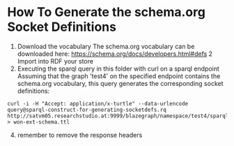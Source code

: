 # How To Generate the schema.org Socket Definitions
1. Download the vocabulary
The schema.org vocabulary can be downloaded here: https://schema.org/docs/developers.html#defs
2 Import into RDF your store 
3. Executing the sparql query in this folder with curl on a sparql endpoint
Assuming that the graph 'test4' on the specified endpoint contains the schema.org vocabulary, this query generates the corresponding socket definitions:
```
curl -i -H "Accept: application/x-turtle" --data-urlencode query@sparql-construct-for-generating-socketdefs.rq http://satvm05.researchstudio.at:9999/blazegraph/namespace/test4/sparql > won-ext-schema.ttl
``` 
4. remember to remove the response headers